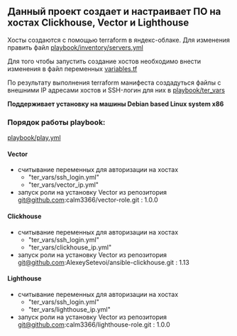 ## Данный проект создает и настраивает ПО на хостах Clickhouse, Vector и Lighthouse
Хосты создаются с помощью terraform в яндекс-облаке. Для изменения править файл [playbook/inventory/servers.yml](playbook/inventory/servers.yml) 

Для того чтобы запустить создание хостов необходимо внести изменения в файл переменных [variables.tf](variables.tf) 

По результату выполнения terraform манифеста создадуться файлы с внешними IP адресами хостов и SSH-логин для них в [playbook/ter_vars](playbook/ter_vars) 

**Поддерживает установку на машины Debian based Linux system x86**

### Порядок работы playbook:

[playbook/play.yml](playbook/play.yml) 

#### Vector
  - считывание переменных для авторизации на хостах
    - "ter_vars/ssh_login.yml"
    - "ter_vars/vector_ip.yml"
  - запуск роли на установку Vector из репозитория git@github.com:calm3366/vector-role.git : 1.0.0

#### Clickhouse
  - считывание переменных для авторизации на хостах
    - "ter_vars/ssh_login.yml"
    - "ter_vars/clickhouse_ip.yml"
  - запуск роли на установку Vector из репозитория git@github.com:AlexeySetevoi/ansible-clickhouse.git : 1.13
  
#### Lighthouse
  - считывание переменных для авторизации на хостах
    - "ter_vars/ssh_login.yml"
    - "ter_vars/lighthouse_ip.yml"
  - запуск роли на установку Vector из репозитория git@github.com:calm3366/lighthouse-role.git : 1.0.0
